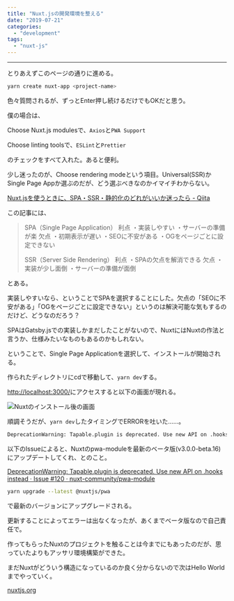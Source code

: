 ```yaml
---
title: "Nuxt.jsの開発環境を整える"
date: "2019-07-21"
categories: 
  - "development"
tags: 
  - "nuxt-js"
---
```


* * *

とりあえずこのページの通りに進める。

```bash
yarn create nuxt-app <project-name>
```

色々質問されるが、ずっとEnter押し続けるだけでもOKだと思う。

僕の場合は、

Choose Nuxt.js modulesで、`Axios`と`PWA Support`

Choose linting toolsで、`ESLint`と`Prettier`

のチェックをすべて入れた。あると便利。

少し迷ったのが、Choose rendering modeという項目。Universal(SSR)かSingle Page Appか選ぶのだが、どう選ぶべきなのかイマイチわからない。

[Nuxt.jsを使うときに、SPA・SSR・静的化のどれがいいか迷ったら - Qiita](https://qiita.com/nishinoshake/items/f42e2f03663b00b5886d)

この記事には、

> SPA（Single Page Application） 利点 ・実装しやすい ・サーバーの準備が楽 欠点 ・初期表示が遅い ・SEOに不安がある ・OGをページごとに設定できない
> 
> SSR（Server Side Rendering） 利点 ・SPAの欠点を解消できる 欠点 ・実装が少し面倒 ・サーバーの準備が面倒

とある。

実装しやすいなら、ということでSPAを選択することにした。欠点の「SEOに不安がある」「OGをページごとに設定できない」というのは解決可能な気もするのだけど、どうなのだろう？

SPAはGatsby.jsでの実装しかまだしたことがないので、NuxtにはNuxtの作法と言うか、仕様みたいなものもあるのかもしれない。

ということで、Single Page Applicationを選択して、インストールが開始される。

作られたディレクトリにcdで移動して、`yarn dev`する。

[http://localhost:3000/](http://localhost:3000/)にアクセスすると以下の画面が現れる。

![Nuxtのインストール後の画面](images/スクリーンショット-2019-07-21-2.44.05.png)

順調そうだが、`yarn dev`したタイミングでERRORを吐いた......。

```bash
DeprecationWarning: Tapable.plugin is deprecated. Use new API on .hooks instead
```

以下のIssueによると、Nuxtのpwa-moduleを最新のベータ版(v3.0.0-beta.16)にアップデートしてくれ、とのこと。

[DeprecationWarning: Tapable.plugin is deprecated. Use new API on .hooks instead · Issue #120 · nuxt-community/pwa-module](https://github.com/nuxt-community/pwa-module/issues/120)

```bash
yarn upgrade --latest @nuxtjs/pwa
```

で最新のバージョンにアップグレードされる。

更新することによってエラーは出なくなったが、あくまでベータ版なので自己責任で。

作ってもらったNuxtのプロジェクトを触ることは今までにもあったのだが、思っていたよりもアッサリ環境構築ができた。

まだNuxtがどういう構造になっているのか良く分からないので次はHello Worldまでやっていく。

[nuxtjs.org](https://ja.nuxtjs.org/examples/)
